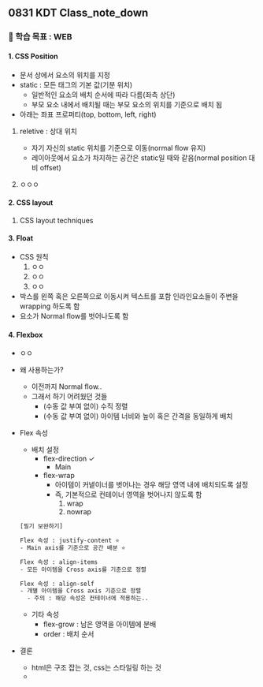 ## 0831 KDT Class_note_down

### 🎯 학습 목표 : WEB

#### 1. CSS Position

- 문서 상에서 요소의 위치를 지정
- static : 모든 태그의 기본 값(기분 위치)
  - 일반적인 요소의 배치 순서에 따라 다름(좌측 상단)
  - 부모 요소 내에서 배치될 때는 부모 요소의 위치를 기준으로 배치 됨
- 아래는 좌표 프로퍼티(top, bottom, left, right) 



1. reletive : 상대 위치
   - 자기 자신의 static 위치를 기준으로 이동(normal flow 유지)
   - 레이아웃에서 요소가 차지하는 공간은 static일 때와 같음(normal position 대비 offset)

2. ㅇㅇㅇ



#### 2. CSS layout

1. CSS layout techniques



#### 3. Float

- CSS 원칙
  1. ㅇㅇ
  2. ㅇㅇ
  3. ㅇㅇ
- 박스를 왼쪽 혹은 오른쪽으로 이동시켜 텍스트를 포함 인라인요소들이 주변을 wrapping 하도록 함
- 요소가 Normal flow를 벗어나도록 함



#### 4. Flexbox

- ㅇㅇ

- 왜 사용하는가?

  - 이전까지 Normal flow..
  - 그래서 하기 어려웠던 것들
    - (수동 값 부여 없이) 수직 정렬
    - (수동 값 부여 없이)  아이템 너비와 높이 혹은 간격을 동일하게 배치

- Flex 속성

  - 배치 설정
    - flex-direction ✓
      - Main
    - flex-wrap
      - 아이템이 커넽이너를 벗어나는 경우 해당 영역 내에 배치되도록 설정
      - 즉, 기본적으로 컨테이너 영역을 벗어나지 않도록 함
        1. wrap
        2. nowrap

  ```bash
  [필기 보완하기]
  
  Flex 속성 : justify-content ⭐️
  - Main axis를 기준으로 공간 배분 ⭐️
  
  Flex 속성 : align-items
  - 모든 아이템을 Cross axis를 기준으로 정렬
  
  Flex 속성 : align-self
  - 개별 아이템을 Cross axis 기준으로 정렬
  	- 주의 : 해당 속성은 컨테이너에 적용하는..
  ```

  - 기타 속성
    - flex-grow : 남은 영역을 아이템에 분배
    - order : 배치 순서



- 결론
  - html은 구조 잡는 것, css는 스타일링 하는 것
  - 

